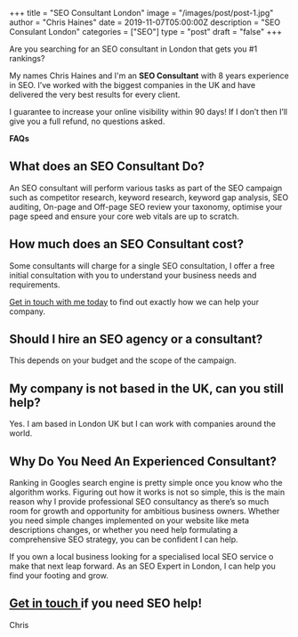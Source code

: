 +++
title = "SEO Consultant London"
image = "/images/post/post-1.jpg"
author = "Chris Haines"
date = 2019-11-07T05:00:00Z
description = "SEO Consulant London"
categories = ["SEO"]
type = "post"
draft = "false"
+++

Are you searching for an SEO consultant in London that gets you #1 rankings?

My names Chris Haines and I'm an **SEO Consultant** with 8 years experience in SEO. I’ve worked with the biggest companies in the UK and have delivered the very best results for every client.

I guarantee to increase your online visibility within 90 days! If I don’t then I’ll give you a full refund, no questions asked.

**FAQs**

## What does an SEO Consultant Do?

An SEO consultant will perform various tasks as part of the SEO campaign such as competitor research, keyword research, keyword gap analysis, SEO auditing, On-page and Off-page SEO review your taxonomy, optimise your page speed and ensure your core web vitals are up to scratch.  

## How much does an SEO Consultant cost?

Some consultants will charge for a single SEO consultation, I offer a free initial consultation with you to understand your business needs and requirements.

[Get in touch with me today](/contact) to find out exactly how we can help your company.

## Should I hire an SEO agency or a consultant?

This depends on your budget and the scope of the campaign.

## My company is not based in the UK, can you still help?

Yes. I am based in London UK but I can work with companies around the world.

## Why Do You Need An Experienced Consultant?

Ranking in Googles search engine is pretty simple once you know who the algorithm works. Figuring out how it works is not so simple, this is the main reason why I provide professional SEO consultancy as there’s so much room for growth and opportunity for ambitious business owners. Whether you need simple changes implemented on your website like meta descriptions changes, or whether you need help formulating a comprehensive SEO strategy, you can be confident I can help.

If you own a local business looking for a specialised local SEO service o make that next leap forward. As an SEO Expert in London, I can help you find your footing and grow.

## [Get in touch ](/contact) if you need SEO help!

Chris

